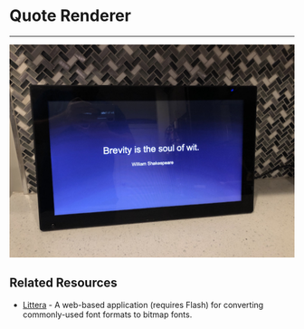 # Quote Renderer

---

![Digital Frame](./misc/frame.jpg)


## Related Resources

- [Littera](http://kvazars.com/littera/) - A web-based application (requires Flash) for converting commonly-used font formats to bitmap fonts.
